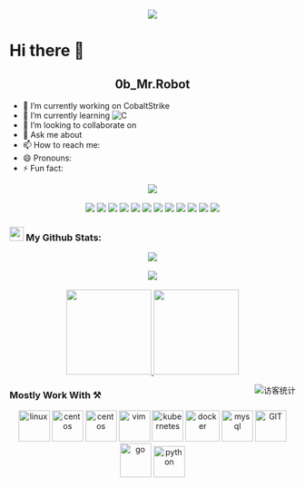 <!-- 动态打字效果 -->
<h1 align="center">
  <a href="https://blog.8kon.com/">
    <img src="https://readme-typing-svg.herokuapp.com/?lines=console.log(%22Hello%2C%20World!%22);&center=true&size=27">
  </a>
</h1>

# Hi there 👋 <h2 align = "center"> 0b_Mr.Robot </h2>

- 🔭 I’m currently working on  CobaltStrike
- 🌱 I’m currently learning    ![C](https://img.shields.io/badge/c-%2300599C.svg?style=flat-square&logo=c&logoColor=white) 
- 👯 I’m looking to collaborate on 
- 💬 Ask me about 
- 📫 How to reach me: 
- 😄 Pronouns: 
- ⚡ Fun fact: 

<!-- 贪吃蛇代码贡献图 -->
<div align="center"><img src="https://cdn.jsdelivr.net/gh/sun0225SUN/sun0225SUN/contribution-snake/github-contribution-grid-snake.svg" /></div>
<br>
<div align="center">
<img src="https://img.shields.io/badge/Linux-FCC624?style=style=flat-square&logo=linux&logoColor=black">
<img src="https://img.shields.io/badge/Windows-0078D6?style=flat-square&logo=windows&logoColor=white">
<img src="https://img.shields.io/badge/-Docker-FCC624?style=flat-square&logo=docker">
<img src="https://img.shields.io/badge/shell_script-%4285F4.svg?style=style=flat-square&logo=gnu-bash&logoColor=white">
<img src="https://img.shields.io/badge/mysql-%2300f.svg?style=flat-square&logo=mysql&logoColor=white">
<img src="https://img.shields.io/badge/c-%2300599C.svg?style=flat-square&logo=c&logoColor=white">
<img src="https://img.shields.io/badge/-Visual%20Studio%20Code-007ACC?style=flat-square&logo=Visual%20Studio%20Code&logoColor=fff">
<img src="https://img.shields.io/badge/-Git-FCC624?style=flat-square&logo=git">
<img src="https://img.shields.io/badge/-GitHub-pink?style=flat-square&logo=github">
<img src="https://img.shields.io/badge/Edge-0078D7?style=flat-square&logo=Microsoft-edge&logoColor=white">
<img src="https://img.shields.io/badge/-Python-pink?style=flat-square&logo=Python">
<img src="https://img.shields.io/badge/Edge-0078D7?style=flat-square&logo=Microsoft-edge&logoColor=white">
</div>

### <img src='https://media1.giphy.com/media/du3J3cXyzhj75IOgvA/giphy.gif?cid=ecf05e47x2g034i9pzwtzzsd3xgg2w9nr94t4tflbbgo3008&rid=giphy.gif' width='25px'> My Github Stats:

<!-- 连续提交代码天数记录 -->
<div align="center">
<img align="center" src="https://github-readme-streak-stats.herokuapp.com/?user=0bRobot&theme=dark&hide_border=true" />
</div>
<br>

<!-- GitHub奖杯🏆 -->
<div align="center"><img  src="https://github-profile-trophy.vercel.app/?username=0bRobot&theme=gruvbox&row=1&column=6&no-frame=true&no-bg=true" /></div>
<br>

<!-- GitHub数据统计 -->
<div align="center">
  <a href="https://blog.8kon.com/">
  <img  height="150px" src="https://github-readme-stats.vercel.app/api?username=0bRobot&show_icons=true&theme=gotham" />
  <img  height="150px" src="https://github-readme-stats.vercel.app/api/top-langs/?username=0bRobot&langs_count=8&theme=gotham&count_private=true&layout=compact&card_width=250" />
   </a>
</div>

<!-- 访客数统计徽标 -->
  <img align="right" src="https://visitor-badge.glitch.me/badge?page_id=0bRobot" alt="访客统计" /></div>

### Mostly Work With ⚒

<p align="center">
      <img src="https://www.vectorlogo.zone/logos/linux/linux-icon.svg" alt="linux" width="55" height="55"/> 
      <img src="https://www.vectorlogo.zone/logos/centos/centos-icon.svg" alt="centos" width="55" height="55"/>
      <img src="https://www.vectorlogo.zone/logos/debian/debian-icon.svg" alt="centos" width="55" height="55"/>
      <img src="https://www.vectorlogo.zone/logos/vim/vim-icon.svg" alt="vim" width="55" height="55"/>
      <img src="https://www.vectorlogo.zone/logos/kubernetes/kubernetes-icon.svg" alt="kubernetes" width="55" height="55"/>
      <img src="https://www.vectorlogo.zone/logos/docker/docker-official.svg" alt="docker" width="60" height="55"/>
      <img src="https://www.vectorlogo.zone/logos/mysql/mysql-icon.svg" alt="mysql" width="55" height="55"/>
      <img src="https://www.vectorlogo.zone/logos/git-scm/git-scm-icon.svg" alt="GIT" width="55" height="55"/> 
      <img src="https://www.vectorlogo.zone/logos/golang/golang-official.svg" alt="go" width="55" height="60"/>
      <img src="https://www.vectorlogo.zone/logos/python/python-icon.svg" alt="python" width="55" height="55"/>
</p>




